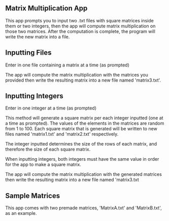 ## Matrix Multiplication App

This app prompts you to input two .txt files with square matrices inside them or two integers, then the app will compute matrix multiplication on those two matrices. After the computation is complete, the program will write the new matrix into a file.

## Inputting Files

Enter in one file containing a matrix at a time (as prompted)

The app will compute the matrix multiplication with the matrices you provided then write the resulting matrix into a new file named 'matrix3.txt'.

## Inputting Integers

Enter in one integer at a time (as prompted)

This method will generate a square matrix per each integer inputted (one at a time as prompted). The values of the elements in the matrices are random from 1 to 100. Each square matrix that is generated will be written to new files named 'matrix1.txt' and 'matrix2.txt' respectively.

The integer inputted determines the size of the rows of each matrix, and therefore the size of each square matrix.

When inputting integers, both integers must have the same value in order for the app to make a square matrix.

The app will compute the matrix multiplication with the generated matrices then write the resulting matrix into a new file named 'matrix3.txt

## Sample Matrices

This app comes with two premade matrices, 'MatrixA.txt' and 'MatrixB.txt', as an example.
